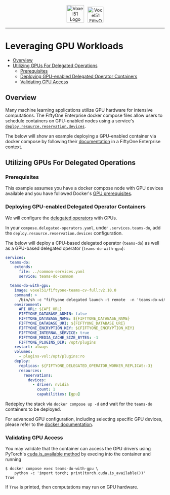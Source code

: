 <!-- markdownlint-disable no-inline-html line-length -->
<!-- markdownlint-disable-next-line first-line-heading -->
<div align="center">
<p align="center">

<img alt="Voxel51 Logo" src="https://user-images.githubusercontent.com/25985824/106288517-2422e000-6216-11eb-871d-26ad2e7b1e59.png" height="55px"> &nbsp;
<img alt="Voxel51 FiftyOne" src="https://user-images.githubusercontent.com/25985824/106288518-24bb7680-6216-11eb-8f10-60052c519586.png" height="50px">

</p>
</div>
<!-- markdownlint-enable no-inline-html line-length -->

---

# Leveraging GPU Workloads

<!-- toc -->

- [Overview](#overview)
- [Utilizing GPUs For Delegated Operations](#utilizing-gpus-for-delegated-operations)
  - [Prerequisites](#prerequisites)
  - [Deploying GPU-enabled Delegated Operator Containers](#deploying-gpu-enabled-delegated-operator-containers)
  - [Validating GPU Access](#validating-gpu-access)

<!-- tocstop -->

## Overview

Many machine learning applications utilize
GPU hardware for intensive computations.
The FiftyOne Enterprise docker compose files allow users to schedule containers on
GPU-enabled nodes using a service's
[`deploy.resource.reservation.devices`][compose-deploy-resources].

The below will show an example deploying a GPU-enabled container via docker
compose by following their
[documentation][compose-gpu-how-to]
in a FiftyOne Enterprise context.

## Utilizing GPUs For Delegated Operations

### Prerequisites

This example assumes you have a docker compose node with GPU devices available
and you have followed Docker's
[GPU prerequisites][compose-gpu-resources].

### Deploying GPU-enabled Delegated Operator Containers

We will configure the
[delegated operators](./configuring-delegated-operators.md)
with GPUs.

In your `compose.delegated-operators.yaml`, under `.services.teams-do`,
add the `deploy.resource.reservation.devices` configuration.

The below will deploy a CPU-based delegated operator (`teams-do`) as well
as a GPU-based delegated operator (`teams-do-with-gpu`):

```yaml
services:
  teams-do:
    extends:
      file: ../common-services.yaml
      service: teams-do-common

  teams-do-with-gpu:
    image: voxel51/fiftyone-teams-cv-full:v2.10.0
    command: >
      /bin/sh -c "fiftyone delegated launch -t remote  -n 'teams-do-with-gpu'"
    environment:
      API_URL: ${API_URL}
      FIFTYONE_DATABASE_ADMIN: false
      FIFTYONE_DATABASE_NAME: ${FIFTYONE_DATABASE_NAME}
      FIFTYONE_DATABASE_URI: ${FIFTYONE_DATABASE_URI}
      FIFTYONE_ENCRYPTION_KEY: ${FIFTYONE_ENCRYPTION_KEY}
      FIFTYONE_INTERNAL_SERVICE: true
      FIFTYONE_MEDIA_CACHE_SIZE_BYTES: -1
      FIFTYONE_PLUGINS_DIR: /opt/plugins
    restart: always
    volumes:
      - plugins-vol:/opt/plugins:ro
    deploy:
      replicas: ${FIFTYONE_DELEGATED_OPERATOR_WORKER_REPLICAS:-3}
      resources:
        reservations:
          devices:
            - driver: nvidia
              count: 1
              capabilities: [gpu]
```

Redeploy the stack via `docker compose up -d` and wait for the
`teams-do` containers to be deployed.

For advanced GPU configuration, including selecting specific GPU devices,
please refer to the
[docker documentation][compose-gpu-how-to].

### Validating GPU Access

You may validate that the container can access the GPU drivers using
PyTorch's
[cuda.is_available method][pytorch-cuda-is-available]
by execing into the container and running

```shell
$ docker compose exec teams-do-with-gpu \
    python -c 'import torch; print(torch.cuda.is_available())'
True
```

If `True` is printed, then computations may run on GPU hardware.

<!-- Reference Links -->

[compose-deploy-resources]: https://docs.docker.com/reference/compose-file/deploy/#resources
[compose-gpu-how-to]: https://docs.docker.com/compose/how-tos/gpu-support/
[compose-gpu-resources]: https://docs.docker.com/engine/containers/resource_constraints/#gpu
[pytorch-cuda-is-available]: https://pytorch.org/docs/stable/generated/torch.cuda.is_available.html
